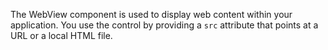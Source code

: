 The WebView component is used to display web content within your application. You use the control by providing a `src` attribute that points at a URL or a local HTML file.

<snippet id='webview-require'/>
